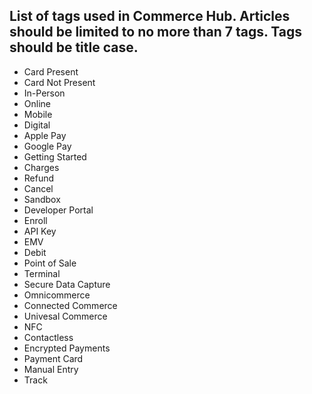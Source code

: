 List of tags used in Commerce Hub. Articles should be limited to no more than 7 tags. Tags should be title case.
---------------
- Card Present
- Card Not Present
- In-Person
- Online
- Mobile
- Digital
- Apple Pay
- Google Pay
- Getting Started
- Charges
- Refund
- Cancel
- Sandbox
- Developer Portal
- Enroll
- API Key
- EMV
- Debit
- Point of Sale
- Terminal
- Secure Data Capture
- Omnicommerce
- Connected Commerce
- Univesal Commerce
- NFC
- Contactless
- Encrypted Payments
- Payment Card
- Manual Entry
- Track
